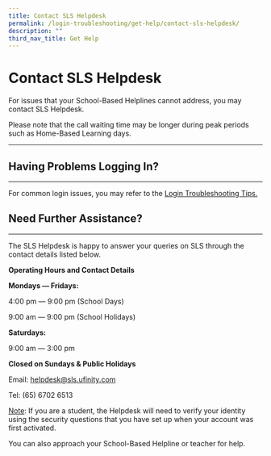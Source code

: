 ```yaml
---
title: Contact SLS Helpdesk
permalink: /login-troubleshooting/get-help/contact-sls-helpdesk/
description: ""
third_nav_title: Get Help
---
```

<h1 id="contact-sls-helpdesk">Contact SLS Helpdesk</h1>
<p>For issues that your School-Based Helplines cannot address, you may contact SLS Helpdesk.</p>
<p>Please note that the call waiting time may be longer during peak periods such as Home-Based Learning days.</p>
<hr>
<h2 id="having-problems-logging-in-">Having Problems Logging In?</h2>
<hr>
<p>For common login issues, you may refer to the <a target="_blank" href="/login-troubleshooting/authentication/index/">Login Troubleshooting Tips.</a></p>
<h2 id="need-further-assistance-">Need Further Assistance?</h2>
<hr>
<p>The SLS Helpdesk is happy to answer your queries on SLS through the contact details listed below.</p>
<p><strong>Operating Hours and Contact Details</strong></p>
<p><strong>Mondays ― Fridays:</strong></p>
<p>4:00 pm ― 9:00 pm (School Days)</p>
<p>9:00 am ― 9:00 pm (School Holidays)</p>
<p><strong>Saturdays:</strong></p>
<p>9:00 am ― 3:00 pm</p>
<p><strong>Closed on Sundays &amp; Public Holidays</strong></p>
<p>Email: <a href="mailto:helpdesk@sls.ufinity.com">helpdesk@sls.ufinity.com</a></p>
<p>Tel: (65) 6702 6513</p>
<p><u>Note</u>: If you are a student, the Helpdesk will need to verify your identity using the security questions that you have set up when your account was first activated.</p>
<p>You can also approach your School-Based Helpline or teacher for help.</p>